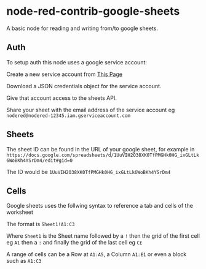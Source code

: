 # node-red-contrib-google-sheets

A basic node for reading and writing from/to google sheets.

## Auth

To setup auth this node uses a google service account:

Create a new service account from [This Page](https://console.cloud.google.com/iam-admin/serviceaccounts?_ga=2.184919274.-272657095.1578084478)

Download a JSON credentials object for the service account.

Give that account access to the sheets API.

Share your sheet with the email address of the service account eg `nodered@nodered-12345.iam.gserviceaccount.com`

## Sheets

The sheet ID can be found in the URL of your google sheet, for example in
`https://docs.google.com/spreadsheets/d/1UuVIH2O38XK0TfPMGHk0HG_ixGLtLk6WoBKh4YSrDm4/edit#gid=0`

The ID would be `1UuVIH2O38XK0TfPMGHk0HG_ixGLtLk6WoBKh4YSrDm4`

## Cells
Google sheets uses the follwing syntax to reference a tab and cells of the worksheet

The format is `Sheet1!A1:C3`

Where `Sheet1` is the Sheet name followed by a `!` then the grid of the first cell eg `A1` then a `:` and finally the grid of the last cell eg `C£`

A range of cells can be a Row at `A1:A5`, a Column `A1:E1` or even a block such as `A1:C3`

